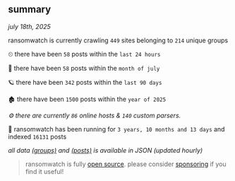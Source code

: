 
## summary
_july 18th, 2025_

ransomwatch is currently crawling `449` sites belonging to `214` unique groups

⏲ there have been `58` posts within the `last 24 hours`

🦈 there have been `58` posts within the `month of july`

🪐 there have been `342` posts within the `last 90 days`

🏚 there have been `1500` posts within the `year of 2025`

_⚙️ there are currently `86` online hosts & `140` custom parsers._

🦕 ransomwatch has been running for `3 years, 10 months and 13 days` and indexed `16131` posts

_all data  [(groups)](http://ransomwhat.telemetry.ltd/groups) and [(posts)](http://ransomwhat.telemetry.ltd/posts) is available in JSON (updated hourly)_

> ransomwatch is fully [open source](https://github.com/joshhighet/ransomwatch#ransomwatch--). please consider [sponsoring](https://github.com/sponsors/joshhighet) if you find it useful!
